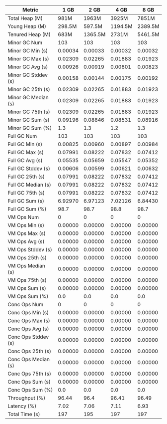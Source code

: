 | Metric | 1 GB | 2 GB | 4 GB | 8 GB |
|------|----|----|----|----|
| Total Heap (M) | 981M | 1963M | 3925M | 7851M |
| Young Heap (M) | 298.5M | 597.5M | 1194.5M | 2389.5M |
| Tenured Heap (M) | 683M | 1365.5M | 2731M | 5461.5M |
| Minor GC Num | 103 | 103 | 103 | 103 |
| Minor GC Min (s) | 0.00034 | 0.00033 | 0.00032 | 0.00032 |
| Minor GC Max (s) | 0.02309 | 0.02265 | 0.01883 | 0.01923 |
| Minor GC Avg (s) | 0.00926 | 0.00919 | 0.00801 | 0.00823 |
| Minor GC Stddev (s) | 0.00158 | 0.00144 | 0.00175 | 0.00192 |
| Minor GC 25th (s) | 0.02309 | 0.02265 | 0.01883 | 0.01923 |
| Minor GC Median (s) | 0.02309 | 0.02265 | 0.01883 | 0.01923 |
| Minor GC 75th (s) | 0.02309 | 0.02265 | 0.01883 | 0.01923 |
| Minor GC Sum (s) | 0.09196 | 0.08846 | 0.08531 | 0.08916 |
| Minor GC Sum (%) | 1.3 | 1.3 | 1.2 | 1.3 |
| Full GC Num | 103 | 103 | 103 | 103 |
| Full GC Min (s) | 0.00825 | 0.00960 | 0.00897 | 0.00984 |
| Full GC Max (s) | 0.07991 | 0.08222 | 0.07832 | 0.07412 |
| Full GC Avg (s) | 0.05535 | 0.05659 | 0.05547 | 0.05352 |
| Full GC Stddev (s) | 0.00606 | 0.00599 | 0.00621 | 0.00632 |
| Full GC 25th (s) | 0.07991 | 0.08222 | 0.07832 | 0.07412 |
| Full GC Median (s) | 0.07991 | 0.08222 | 0.07832 | 0.07412 |
| Full GC 75th (s) | 0.07991 | 0.08222 | 0.07832 | 0.07412 |
| Full GC Sum (s) | 6.92970 | 6.97123 | 7.02126 | 6.84430 |
| Full GC Sum (%) | 98.7 | 98.7 | 98.8 | 98.7 |
| VM Ops Num | 0 | 0 | 0 | 0 |
| VM Ops Min (s) | 0.00000 | 0.00000 | 0.00000 | 0.00000 |
| VM Ops Max (s) | 0.00000 | 0.00000 | 0.00000 | 0.00000 |
| VM Ops Avg (s) | 0.00000 | 0.00000 | 0.00000 | 0.00000 |
| VM Ops Stddev (s) | 0.00000 | 0.00000 | 0.00000 | 0.00000 |
| VM Ops 25th (s) | 0.00000 | 0.00000 | 0.00000 | 0.00000 |
| VM Ops Median (s) | 0.00000 | 0.00000 | 0.00000 | 0.00000 |
| VM Ops 75th (s) | 0.00000 | 0.00000 | 0.00000 | 0.00000 |
| VM Ops Sum (s) | 0.00000 | 0.00000 | 0.00000 | 0.00000 |
| VM Ops Sum (%) | 0.0 | 0.0 | 0.0 | 0.0 |
| Conc Ops Num | 0 | 0 | 0 | 0 |
| Conc Ops Min (s) | 0.00000 | 0.00000 | 0.00000 | 0.00000 |
| Conc Ops Max (s) | 0.00000 | 0.00000 | 0.00000 | 0.00000 |
| Conc Ops Avg (s) | 0.00000 | 0.00000 | 0.00000 | 0.00000 |
| Conc Ops Stddev (s) | 0.00000 | 0.00000 | 0.00000 | 0.00000 |
| Conc Ops 25th (s) | 0.00000 | 0.00000 | 0.00000 | 0.00000 |
| Conc Ops Median (s) | 0.00000 | 0.00000 | 0.00000 | 0.00000 |
| Conc Ops 75th (s) | 0.00000 | 0.00000 | 0.00000 | 0.00000 |
| Conc Ops Sum (s) | 0.00000 | 0.00000 | 0.00000 | 0.00000 |
| Conc Ops Sum (%) | 0.0 | 0.0 | 0.0 | 0.0 |
| Throughput (%) | 96.44 | 96.4 | 96.41 | 96.49 |
| Latency (%) | 7.02 | 7.06 | 7.11 | 6.93 |
| Total Time (s) | 197 | 195 | 197 | 197 |
